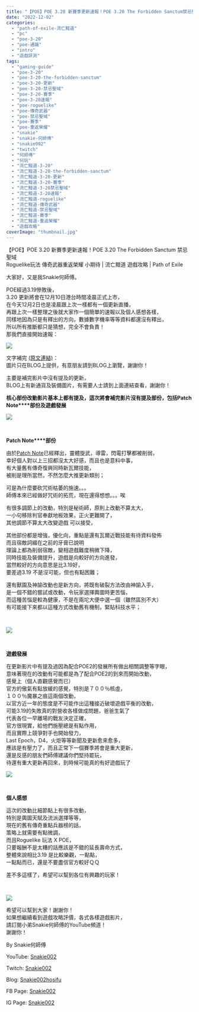 ```yaml
---
title: "【POE】POE 3.20 新賽季更新速報！POE 3.20 The Forbidden Sanctum禁忌聖域 | Roguelike玩法 傳奇武器重返榮耀 小期待 | 流亡黯道 遊戲攻略 | Path of Exile"
date: "2022-12-02"
categories: 
  - "path-of-exile-流亡黯道"
  - "pc"
  - "poe-3-20"
  - "poe-通識"
  - "intro"
  - "遊戲評測"
tags: 
  - "gaming-guide"
  - "poe-3-20"
  - "poe-3-20-the-forbidden-sanctum"
  - "poe-3-20-更新"
  - "poe-3-20-禁忌聖域"
  - "poe-3-20-賽季"
  - "poe-3-20速報"
  - "poe-roguelike"
  - "poe-傳奇武器"
  - "poe-禁忌聖域"
  - "poe-賽季"
  - "poe-重返榮耀"
  - "snakie"
  - "snakie-何師傅"
  - "snakie002"
  - "twitch"
  - "何師傅"
  - "何玩"
  - "流亡黯道-3-20"
  - "流亡黯道-3-20-the-forbidden-sanctum"
  - "流亡黯道-3-20-更新"
  - "流亡黯道-3-20-賽季"
  - "流亡黯道-3-20禁忌聖域"
  - "流亡黯道-3-20速報"
  - "流亡黯道-roguelike"
  - "流亡黯道-傳奇武器"
  - "流亡黯道-禁忌聖域"
  - "流亡黯道-賽季"
  - "流亡黯道-重返榮耀"
  - "遊戲攻略"
coverImage: "thumbnail.jpg"
---
```


【POE】POE 3.20 新賽季更新速報！POE 3.20 The Forbidden Sanctum 禁忌聖域  
Roguelike玩法 傳奇武器重返榮耀 小期待 | 流亡黯道 遊戲攻略 | Path of Exile  

  
大家好，又是我Snakie何師傅。  

  
POE經過3.19慘敗後，  
3.20 更新將會在12月10日港台時間凌晨正式上市，  
在今天12月2日也是凌晨跟上次一樣都有一個更新直播，  
再跟上次一樣整理之後就大家作一個簡單的速報以及個人感想各樣，  
同樣地因為只是有釋出的方向，數據數字機率等等資料都還沒有釋出，  
所以所有推斷都只是猜想，完全不會負責！  
那我們直接開始速報：  

  
![](WordPress/Path-of-Exile-The-Forbidden-Sanctum-Official-Trailer.mp4_snapshot_02.00.828-1024x576.jpg)  

  
文字補完 [(原文連結)](https://snakie002hosifu.blog/3-20news)：  
圖片只在BLOG上提供，有意朋友請到BLOG上瀏覽，謝謝你！  

  
主要是補完影片中沒有提及的更新，  
BLOG上有新通貨及裝備圖片，有需要人士請到上面連結查看，謝謝你！  

  
**核心部份改動影片基本上都有提及，****這次將會補完影片沒有提及部份，包括****Patch Note****部份及遊戲發展**  

  
![](WordPress/1-1024x520.png)  

  
   

  
**Patch Note****部份**  

  
由於[Patch Note](https://www.pathofexile.com/forum/view-thread/3323944)已經釋出，靈體旋武，導雷，閃電打擊都被削弱，  
幸好個人對以上三招都沒太大好感，而且也是意料中事，  
有大量舊有傳奇復興同時新瓦爾技能，  
被削是理所當然，不然怎麼大推更新類別；  

  
可是為什麼要砍咒術枯萎的施速。。。  
師傅本來已經做好咒術的拓荒，現在還得想想。。。唉  

  
有很多調節上的改動，特別是秘術師，原則上改動不算太大，  
一小句移除判官奉獻地板效果，正火更難開了，  
其他調節不算太大改變遊戲 可以接受，  

  
其他部份都是增強，優化向，重點是還有瓦爾近戰技能有待資料發佈  
而且宿敵詞綴在之前的牙膏已說明  
理論上都為削弱宿敵，變相遊戲難度稍微下降，  
同時技能及裝備提升，遊戲是向較好的方向進發，  
當然較好的方向意思是比3.19好，  
要差過3.19 不是沒可能，但也有點困難；  

  
還有獸園及神諭改動也是新方向，將既有破裂方法改由神諭入手，  
是一個不錯的嘗試或改動，令玩家選擇輿圖時更苦惱，  
而這種苦惱是較為健康，不是在兩坨大便中選一個（雖然區別不大）  
有可能接下來都以這種方式改動舊有機制，緊貼科技水平；  

  
   

  
![](WordPress/3.png)  

  
   

  
**遊戲發展**  

  
在更新影片中有提及過因為配合POE2的發展所有做出相關調整等字眼，  
意味著現在的改動有可能都是為了配合POE2的到來而開始改動，  
感覺上（個人直觀感覺而已）  
官方的傲氣有點放緩的感覺，特別是７００％核虛，  
１００％魔暴之痕這兩個改動，  
以官方近一年的態度是不可能作出這種接近破壞遊戲平衡的改動，  
可能3.19的失敗真的對營收各樣做成問題，爸爸生氣了  
代表各位一早離場的戰友決定正確，  
官方很現實，給他們施壓總是有點作用，  
而且實際上競爭對手也開始發力，  
Last Epoch，D4，火炬等等新聞及更新愈來愈多，  
應該是有壓力了，而且正常下一個賽季將會是重大更新，  
還是反感的朋友們師傅建議你們堅持罷玩，  
待還有重大更新再回來，到時候可能真的有好遊戲玩了  

  
![](WordPress/6.png)  

  
   

  
**個人感想**  

  
這次的改動比細節點上有很多改動，  
特別是輿圖天賦及流派選擇等等，  
現在的舊有傳奇重點兵器榜的話，  
策略上就需要有點微調，  
而且Roguelike 玩法 X POE，  
只要報酬不是太糟的話應該是不錯的延長壽命方式，  
整體來說相比3.19 是比較樂觀，一點點，  
一點點而已，還是不要盡信官方較好ＱＱ  

  
差不多這樣了，希望可以幫到各位有興趣的玩家！  

  
   

  
![](WordPress/Path-of-Exile-The-Forbidden-Sanctum-Official-Trailer.mp4_snapshot_01.45.556-1024x576.jpg)  

  
希望可以幫到大家！謝謝你！  
如果想繼續看到遊戲攻略評價，各式各樣遊戲影片，  
請訂閱小弟Snakie何師傅的YouTube頻道！  
謝謝你！  

  
By Snakie何師傅  

  
YouTube: [Snakie002](https://www.youtube.com/channel/UCDOMLG_RBSoqVHK3sIYJeLA)  

  
Twitch: [Snakie002](https://www.twitch.tv/snakie002/)  

  
Blog: [Snakie002hosifu](https://snakie002hosifu.blog/)  

  
FB Page: [Snakie002](https://www.facebook.com/Snakie002/)  

  
IG Page: [Snakie002](https://www.instagram.com/snakie002/)

